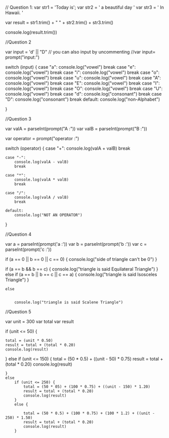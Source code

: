 // Question 1:
var str1 = 'Today is';
var str2 = '      a beautiful day     '
var str3 = ' In Hawaii.     '

var result = str1.trim() + " " + str2.trim() + str3.trim()

console.log(result.trim())

//Question 2

var input = 'd' || "D"
// you can also input by uncommenting
//var input= prompt("input:")


switch (input) {
    case "a":
        console.log("vowel")
        break
    case "e":
        console.log("vowel")
        break
    case "i":
        console.log("vowel")
        break
    case "o":
        console.log("vowel")
        break
    case "u":
        console.log("vowel")
        break
    case "A":
        console.log("vowel")
        break
    case "E":
        console.log("vowel")
        break
    case "I":
        console.log("vowel")
        break
    case "O":
        console.log("vowel")
        break
    case "U":
        console.log("vowel")
        break
    case "d":
        console.log("consonant")
        break
    case "D":
        console.log("consonant")
        break
    default:
        console.log("non-Alphabet")


}

//Question 3

var valA = parseInt(prompt("A :"))
var valB = parseInt(prompt("B :"))



var operator = prompt("operator :")

switch (operator) {
    case "+":
        console.log(valA + valB)
        break

    case "-":
        console.log(valA - valB)
        break

    case "*":
        console.log(valA * valB)
        break

    case "/":
        console.log(valA / valB)
        break

    default:
        console.log("NOT AN OPERATOR")
}

//Question 4

var a = parseInt(prompt('a :'))
var b = parseInt(prompt('b :'))
var c = parseInt(prompt('c :'))


if (a == 0 || b == 0 || c == 0) {
    console.log("side of triangle can't be 0")
}

if (a == b && b == c) {
    console.log("triangle is said Equilateral Triangle")
}
else
    if (a == b || b == c || c == a) {
        console.log("triangle is said Isosceles Triangle")
    }

    else


        console.log("triangle is said Scalene Triangle")



//Question 5

var unit = 300
var total
var result

if (unit <= 50) {

    total = (unit * 0.50)
    result = total + (total * 0.20)
    console.log(result)
}
else
    if (unit <= 150) {
        total = (50 * 0.5) + ((unit - 50) * 0.75)
        result = total + (total * 0.20)
        console.log(result)

    }
    else
        if (unit <= 250) {
            total = (50 * 05) + (100 * 0.75) + ((unit - 150) * 1.20)
            result = total + (total * 0.20)
            console.log(result)
        }
        else {

            total = (50 * 0.5) + (100 * 0.75) + (100 * 1.2) + ((unit - 250) * 1.50)
            result = total + (total * 0.20)
            console.log(result)
        }
